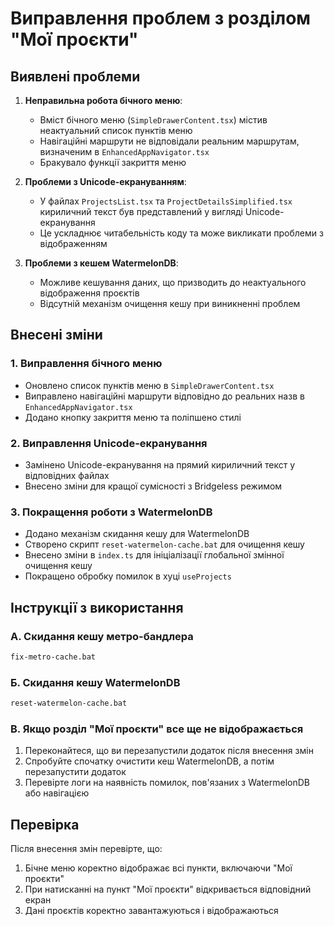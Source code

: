 # Виправлення проблем з розділом "Мої проєкти"

## Виявлені проблеми

1. **Неправильна робота бічного меню**:
   - Вміст бічного меню (`SimpleDrawerContent.tsx`) містив неактуальний список пунктів меню
   - Навігаційні маршрути не відповідали реальним маршрутам, визначеним в `EnhancedAppNavigator.tsx`
   - Бракувало функції закриття меню

2. **Проблеми з Unicode-екрануванням**:
   - У файлах `ProjectsList.tsx` та `ProjectDetailsSimplified.tsx` кириличний текст був представлений у вигляді Unicode-екранування
   - Це ускладнює читабельність коду та може викликати проблеми з відображенням

3. **Проблеми з кешем WatermelonDB**:
   - Можливе кешування даних, що призводить до неактуального відображення проєктів
   - Відсутній механізм очищення кешу при виникненні проблем

## Внесені зміни

### 1. Виправлення бічного меню

- Оновлено список пунктів меню в `SimpleDrawerContent.tsx`
- Виправлено навігаційні маршрути відповідно до реальних назв в `EnhancedAppNavigator.tsx`
- Додано кнопку закриття меню та поліпшено стилі

### 2. Виправлення Unicode-екранування

- Замінено Unicode-екранування на прямий кириличний текст у відповідних файлах
- Внесено зміни для кращої сумісності з Bridgeless режимом

### 3. Покращення роботи з WatermelonDB

- Додано механізм скидання кешу для WatermelonDB
- Створено скрипт `reset-watermelon-cache.bat` для очищення кешу
- Внесено зміни в `index.ts` для ініціалізації глобальної змінної очищення кешу
- Покращено обробку помилок в хуці `useProjects`

## Інструкції з використання

### А. Скидання кешу метро-бандлера

```bash
fix-metro-cache.bat
```

### Б. Скидання кешу WatermelonDB

```bash
reset-watermelon-cache.bat
```

### В. Якщо розділ "Мої проєкти" все ще не відображається

1. Переконайтеся, що ви перезапустили додаток після внесення змін
2. Спробуйте спочатку очистити кеш WatermelonDB, а потім перезапустити додаток
3. Перевірте логи на наявність помилок, пов'язаних з WatermelonDB або навігацією

## Перевірка

Після внесення змін перевірте, що:

1. Бічне меню коректно відображає всі пункти, включаючи "Мої проєкти"
2. При натисканні на пункт "Мої проєкти" відкривається відповідний екран
3. Дані проєктів коректно завантажуються і відображаються